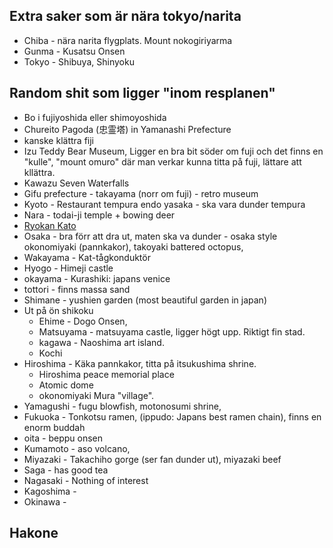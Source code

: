 ## Extra saker som är nära tokyo/narita
* Chiba - nära narita flygplats. Mount nokogiriyarma
* Gunma - Kusatsu Onsen
* Tokyo - Shibuya, Shinyoku


## Random shit som ligger "inom resplanen"
* Bo i fujiyoshida eller shimoyoshida
* Chureito Pagoda (忠霊塔) in Yamanashi Prefecture
* kanske klättra fiji
* Izu Teddy Bear Museum, Ligger en bra bit söder om fuji och det finns en "kulle", "mount omuro" där man verkar kunna titta på fuji, lättare att kllättra. 
* Kawazu Seven Waterfalls
* Gifu prefecture - takayama (norr om fuji) - retro museum
* Kyoto - Restaurant tempura endo yasaka - ska vara dunder tempura
* Nara - todai-ji temple + bowing deer
 * [Ryokan Kato](https://www.google.com/maps/place/Ryokan+Kato/@34.372737,135.8514673,17z/data=!3m1!4b1!4m9!3m8!1s0x6006c624dc7a5f15:0x7920be9ace6f1c5!5m2!4m1!1i2!8m2!3d34.372737!4d135.853656!16s%2Fg%2F1tctxhyp)
* Osaka - bra förr att dra ut, maten ska va dunder - osaka style okonomiyaki (pannkakor), takoyaki battered octopus, 
* Wakayama - Kat-tågkonduktör
* Hyogo - Himeji castle
* okayama -  Kurashiki: japans venice
* tottori - finns massa sand
* Shimane - yushien garden (most beautiful garden in japan)
* Ut på ön shikoku
  * Ehime - Dogo Onsen, 
  * Matsuyama - matsuyama castle, ligger högt upp. Riktigt fin stad.
  * kagawa - Naoshima art island. 
  * Kochi 
* Hiroshima - Käka pannkakor, titta på itsukushima shrine. 
  * Hiroshima peace memorial place
  * Atomic dome
  * okonomiyaki Mura "village". 
* Yamagushi - fugu blowfish, motonosumi shrine, 
* Fukuoka - Tonkotsu ramen, (ippudo: Japans best ramen chain), finns en enorm buddah
* oita - beppu onsen
* Kumamoto - aso volcano, 
* Miyazaki - Takachiho gorge (ser fan dunder ut), miyazaki beef
* Saga - has good tea
* Nagasaki - Nothing of interest
* Kagoshima - 
* Okinawa - 


## Hakone